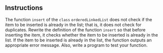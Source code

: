 ## Instructions ##
The function `insert` of the `class` `orderedLinkedList` does not check if the item to be inserted is already in the list; that is, it does not check for duplicates. Rewrite the definition of the function `insert` so that before inserting the item, it checks whether the item to be inserted is already in the list. If the item to be inserted is already in the list, the function outputs an appropriate error message. Also, write a program to test your function.
